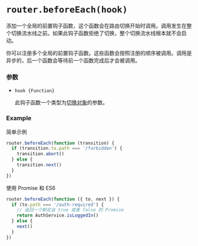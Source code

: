 # `router.beforeEach(hook)`

添加一个全局的前置钩子函数，这个函数会在路由切换开始时调用。调用发生在整个切换流水线之前。如果此钩子函数拒绝了切换，整个切换流水线根本就不会启动。

你可以注册多个全局的前置钩子函数。这些函数会按照注册的顺序被调用。调用是异步的，后一个函数会等待前一个函数完成后才会被调用。

### 参数

- `hook {Function}`

  此钩子函数一个类型为[切换对象](../pipeline/hooks.html#transition-object)的参数。

### Example

简单示例

``` js
router.beforeEach(function (transition) {
  if (transition.to.path === '/forbidden') {
    transition.abort()
  } else {
    transition.next()
  }
})
```

使用 Promise 和 ES6

``` js
router.beforeEach(function ({ to, next }) {
  if (to.path === '/auth-required') {
    // 返回一个断定会 true 或者 false 的 Promise
    return AuthService.isLoggedIn()
  } else {
    next()
  }
})
```
